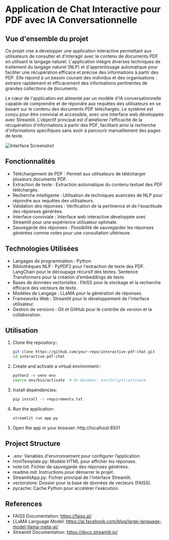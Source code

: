 # Application de Chat Interactive pour PDF avec IA Conversationnelle

## Vue d'ensemble du projet

Ce projet vise à développer une application interactive permettant aux utilisateurs de consulter et d'interagir avec le contenu de documents PDF en utilisant le langage naturel. L'application intègre diverses techniques de traitement du langage naturel (NLP) et d'apprentissage automatique pour faciliter une récupération efficace et précise des informations à partir des PDF. Elle répond à un besoin courant des individus et des organisations : extraire rapidement et efficacement des informations pertinentes de grandes collections de documents.

Le cœur de l'application est alimenté par un modèle d'IA conversationnelle capable de comprendre et de répondre aux requêtes des utilisateurs en se basant sur le contenu des documents PDF téléchargés. Le système est conçu pour être convivial et accessible, avec une interface web développée avec Streamlit. L'objectif principal est d'améliorer l'efficacité de la récupération d'informations à partir des PDF, facilitant ainsi la recherche d'informations spécifiques sans avoir à parcourir manuellement des pages de texte.

![Interface Screenshot](screenshot.JPG)

## Fonctionnalités

- Téléchargement de PDF : Permet aux utilisateurs de télécharger plusieurs documents PDF.
- Extraction de texte : Extraction automatique du contenu textuel des PDF téléchargés.
- Recherche intelligente : Utilisation de techniques avancées de NLP pour répondre aux requêtes des utilisateurs.
- Validation des réponses : Vérification de la pertinence et de l'exactitude des réponses générées.
- Interface conviviale : Interface web interactive développée avec Streamlit pour une expérience utilisateur optimale.
- Sauvegarde des réponses : Possibilité de sauvegarder les réponses générées comme notes pour une consultation ultérieure.

## Technologies Utilisées

- Langages de programmation : Python
- Bibliothèques NLP :
PyPDF2 pour l'extraction de texte des PDF.
LangChain pour le découpage récursif des textes.
Sentence Transformers pour la création d'embeddings de texte.
- Bases de données vectorielles :
FAISS pour le stockage et la recherche efficace des vecteurs de texte.
- Modèles de Langage :
LLaMA pour la génération de réponses.
- Frameworks Web :
Streamlit pour le développement de l'interface utilisateur.
- Gestion de versions :
Git et GitHub pour le contrôle de version et la collaboration.

## Utilisation

1. Clone the repository::

    ```bash
    git clone https://github.com/your-repo/interactive-pdf-chat.git
    cd interactive-pdf-chat
    ```

2. Create and activate a virtual environment::

    ```bash
    python3 -m venv env
    source env/bin/activate  # On Windows: env\Scripts\activate

    ```


3. Install dependencies:

    ```bash
    pip install -r requirements.txt

    ```

4. Run the application:
    ```bash
   streamlit run app.py

    ```
5. Open the app in your browser: http://localhost:8501
   
## Project Structure

- .env: Variables d'environnement pour configurer l’application.
- htmlTemplate.py: Modèle HTML pour afficher les réponses.
- note.txt: Fichier de sauvegarde des réponses générées.
- readme.md: Instructions pour démarrer le projet.
- StreamlitApp.py: Fichier principal de l'interface Streamlit.
- vectorstore: Dossier pour la base de données de vecteurs (FAISS).
- pycache: Cache Python pour accélérer l'exécution.

## References

- FAISS Documentation: https://faiss.ai/
- LLaMA Language Model: https://ai.facebook.com/blog/large-language-model-llama-meta-ai/
- Streamlit Documentation: https://docs.streamlit.io/



